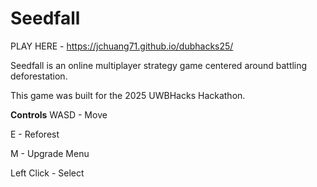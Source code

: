 # Seedfall
PLAY HERE - https://jchuang71.github.io/dubhacks25/

Seedfall is an online multiplayer strategy game centered around battling deforestation.

This game was built for the 2025 UWBHacks Hackathon.

**Controls**
WASD - Move

E - Reforest

M - Upgrade Menu

Left Click - Select
